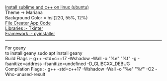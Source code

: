 <a href="https://github.com/tanaykulkarni27/Linux-and-utilities/blob/master/Sublime%20and%20c%2B%2B.md"> Install sublime and c++ on linux (ubuntu) </a><br>
Theme -> Mariana<br>
Background Color = hsl(220, 55%, 12%)<br>
<a href="https://github.com/tanaykulkarni27/Linux-and-utilities/blob/master/main.py"> File Creater App Code <br> Libraries :- Tkinter<br>
Framework :- pyinstaller </a>
<hr>
For geany<br>
to install geany sudo apt install geany
<br>
Build Flags :- g++ -std=c++17 -Wshadow -Wall -o "%e" "%f" -g  -fsanitize=address  -fsanitize=undefined  -D_GLIBCXX_DEBUG <br>
Compilation Flags :- g++ -std=c++17 -Wshadow -Wall -o "%e" "%f"  -O2  -Wno-unused-result<br> 
